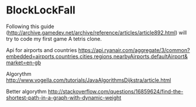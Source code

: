 # BlockLockFall
Following this guide (http://archive.gamedev.net/archive/reference/articles/article892.html) will try to code my first game 
A tetris clone.


Api for airports and countries https://api.ryanair.com/aggregate/3/common?embedded=airports,countries,cities,regions,nearbyAirports,defaultAirport&market=en-gb

Algorythm http://www.vogella.com/tutorials/JavaAlgorithmsDijkstra/article.html

Better algorythm http://stackoverflow.com/questions/16859624/find-the-shortest-path-in-a-graph-with-dynamic-weight

